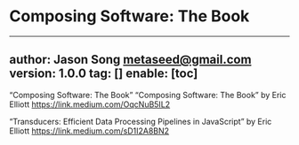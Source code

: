 # Composing Software: The Book
---
author: Jason Song <metaseed@gmail.com>
version: 1.0.0
tag: []
enable: [toc]
---
“Composing Software: The Book”
“Composing Software: The Book” by Eric Elliott https://link.medium.com/OqcNuB5IL2

“Transducers: Efficient Data Processing Pipelines in JavaScript” by Eric Elliott https://link.medium.com/sD1I2A8BN2

